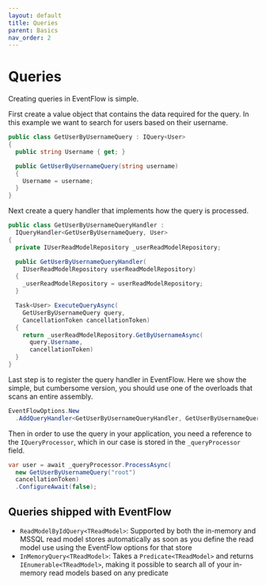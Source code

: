 ```yaml
---
layout: default
title: Queries
parent: Basics
nav_order: 2
---
```


# Queries

Creating queries in EventFlow is simple.

First create a value object that contains the data required for the
query. In this example we want to search for users based on their
username.

```csharp
public class GetUserByUsernameQuery : IQuery<User>
{
  public string Username { get; }

  public GetUserByUsernameQuery(string username)
  {
    Username = username;
  }
}
```

Next create a query handler that implements how the query is processed.

```csharp
public class GetUserByUsernameQueryHandler :
  IQueryHandler<GetUserByUsernameQuery, User>
{
  private IUserReadModelRepository _userReadModelRepository;

  public GetUserByUsernameQueryHandler(
    IUserReadModelRepository userReadModelRepository)
  {
    _userReadModelRepository = userReadModelRepository;
  }

  Task<User> ExecuteQueryAsync(
    GetUserByUsernameQuery query,
    CancellationToken cancellationToken)
  {
    return _userReadModelRepository.GetByUsernameAsync(
      query.Username,
      cancellationToken)
  }
}
```

Last step is to register the query handler in EventFlow. Here we show
the simple, but cumbersome version, you should use one of the overloads
that scans an entire assembly.

```csharp
EventFlowOptions.New
  .AddQueryHandler<GetUserByUsernameQueryHandler, GetUserByUsernameQuery, User>()
```

Then in order to use the query in your application, you need a reference
to the `IQueryProcessor`, which in our case is stored in the
`_queryProcessor` field.

```csharp
var user = await _queryProcessor.ProcessAsync(
  new GetUserByUsernameQuery("root")
  cancellationToken)
  .ConfigureAwait(false);
```

## Queries shipped with EventFlow

-  `ReadModelByIdQuery<TReadModel>`: Supported by both the in-memory
   and MSSQL read model stores automatically as soon as you define the
   read model use using the EventFlow options for that store
-  `InMemoryQuery<TReadModel>`: Takes a `Predicate<TReadModel>` and
   returns `IEnumerable<TReadModel>`, making it possible to search all
   of your in-memory read models based on any predicate
